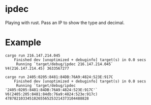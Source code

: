 # ipdec

Playing with rust.  Pass an IP to show the type and decimal.

# Example

```
cargo run 216.147.214.045
    Finished dev [unoptimized + debuginfo] target(s) in 0.0 secs
     Running `target/debug/ipdec 216.147.214.045`
V4(216.147.214.45) 3633567277
```

```
cargo run 2405:0205:8481:84DB:76A9:4824:523E:917C
    Finished dev [unoptimized + debuginfo] target(s) in 0.0 secs
     Running `target/debug/ipdec '2405:0205:8481:84DB:76A9:4824:523E:917C'`
V6(2405:205:8481:84db:76a9:4824:523e:917c) 47878210334518265565253214373104488828
```
